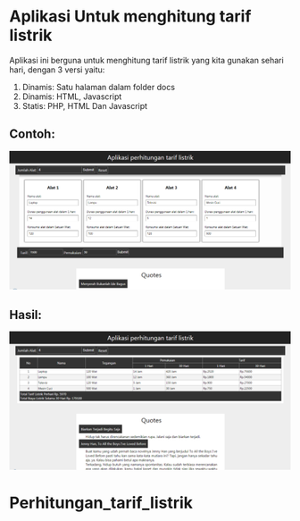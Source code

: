 # Aplikasi Untuk menghitung tarif listrik
Aplikasi ini berguna untuk menghitung tarif listrik yang kita gunakan sehari hari, dengan 3 versi yaitu:

1. Dinamis: Satu halaman dalam folder docs
2. Dinamis: HTML, Javascript
3. Statis: PHP, HTML Dan Javascript

## Contoh:
<img src="docs/Main.png" alt="Halaman Utama">

## Hasil:
<img src="docs/Main2.png" alt="Halaman Hasil">

# Perhitungan_tarif_listrik
